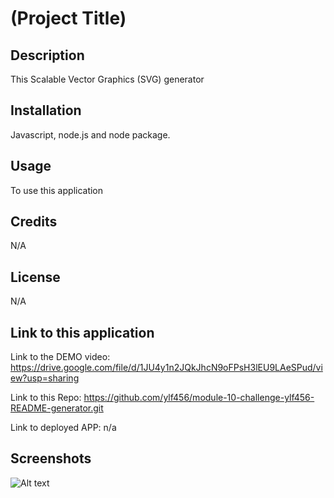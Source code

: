 # (Project Title)

## Description

This Scalable Vector Graphics (SVG) generator 

## Installation

Javascript, node.js and node package.

## Usage

To use this application 

## Credits

N/A

## License

N/A

## Link to this application

Link to the DEMO video: https://drive.google.com/file/d/1JU4y1n2JQkJhcN9oFPsH3lEU9LAeSPud/view?usp=sharing

Link to this Repo: https://github.com/ylf456/module-10-challenge-ylf456-README-generator.git

Link to deployed APP: n/a

## Screenshots

![Alt text](/relative/path/to/img.jpg?raw=true "Optional Title")